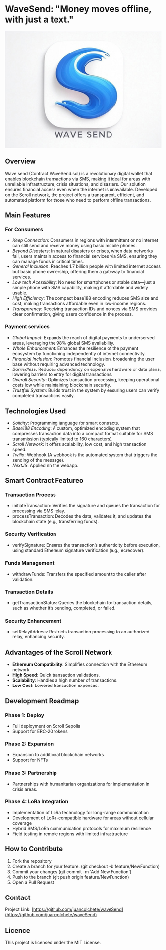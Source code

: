 # WaveSend: "Money moves offline, with just a text."
<img src="https://github.com/dannilobr/WS/blob/main/wave%20send%20app.jpg?raw=true">

## Overview

Wave send (Contract WaveSend.sol) is a revolutionary digital wallet that enables blockchain transactions via SMS, making it ideal for areas with unreliable infrastructure, crisis situations, and disasters. Our solution ensures financial access even when the internet is unavailable. Developed on the Scroll network, the project offers a transparent, efficient, and automated platform for those who need to perform offline transactions.

## Main Features

### For Consumers
- *Keep Connection*: Consumers in regions with intermittent or no internet can still send and receive money using basic mobile phones.
- *Beyond Disasters*: In natural disasters or crises, when data networks fail, users maintain access to financial services via SMS, ensuring they can manage funds in critical times.
- *General Inclusion*: Reaches 1.7 billion people with limited internet access but basic phone ownership, offering them a gateway to financial services.
- *Low tech Acessibility*: No need for smartphones or stable data—just a simple phone with SMS capability, making it affordable and widely usable.
- *High Efficiency*: The compact base188 encoding reduces SMS size and cost, making transactions affordable even in low-income regions.
- *Transparency*: Receiving transaction IDs and nonces via SMS provides clear confirmation, giving users confidence in the process.

### Payment services
- *Global Impact*: Expands the reach of digital payments to underserved areas, leveraging the 98% global SMS availability.
- *Whole Enhancement*: Enhances the resilience of the payment ecosystem by functioning independently of internet connectivity.
- *Financial Inclusion*: Promotes financial inclusion, broadening the user base without requiring advanced technology.
- *Barriedless*: Reduces dependency on expensive hardware or data plans, lowering barriers to entry for digital transactions.
- *Overall Security*: Optimizes transaction processing, keeping operational costs low while maintaining blockchain security.
- *Trustfull System*: Builds trust in the system by ensuring users can verify completed transactions easily.


## Technologies Used

- *Solidity*: Programming language for smart contracts.
- *Base188 Encoding*: A custom, optimized encoding system that compresses transaction data into a compact format suitable for SMS transmission (typically limited to 160 characters).
- *Scroll Network*: It offers scalability, low cost, and high transaction speed.
- *Twilio*: Webhook (A webhook is the automated system that triggers the sending of the message).
- *NextJS*: Applied nn the webapp.

## Smart Contract Featureo

### Transaction Process 
- initiateTransaction: Verifies the signature and queues the transaction for processing via SMS relay.
- processTransaction: Decodes the data, validates it, and updates the blockchain state (e.g., transferring funds).

### Security Verification
- verifySignature: Ensures the transaction’s authenticity before execution, using standard Ethereum signature verification (e.g., ecrecover).

### Funds Management
- withdrawFunds: Transfers the specified amount to the caller after validation.

### Transaction Details
- getTransactionStatus: Queries the blockchain for transaction details, such as whether it’s pending, completed, or failed.

### Security Enhancement
- setRelayAddress: Restricts transaction processing to an authorized relay, enhancing security.

## Advantages of the Scroll Network

- **Ethereum Compatibility**: Simplifies connection with the Ethereum network.
- **High Speed**: Quick transaction validations.
- **Scalability**: Handles a high number of transactions.
- **Low Cost**: Lowered transaction expenses.

## Development Roadmap

### Phase 1: Deploy
- Full deployment on Scroll Sepolia
- Support for ERC-20 tokens

### Phase 2: Expansion
- Expansion to additional blockchain networks
- Support for NFTs

### Phase 3: Partnership
- Partnerships with humanitarian organizations for implementation in crisis areas.

### Phase 4: LoRa Integration
- Implementation of LoRa technology for long-range communication
- Development of LoRa-compatible hardware for areas without cellular coverage
- Hybrid SMS/LoRa communication protocols for maximum resilience
- Field testing in remote regions with limited infrastructure
  
## How to Contribute

1. Fork the repository
2. Create a branch for your feature. (git checkout -b feature/NewFunction)
3. Commit your changes (git commit -m 'Add New Function')
4. Push to the branch (git push origin feature/NewFunction)
5. Open a Pull Request

## Contact

Project Link: [https://github.com/juancolchete/waveSend](https://github.com/juancolchete/waveSend)

## Licence

This project is licensed under the MIT License.
